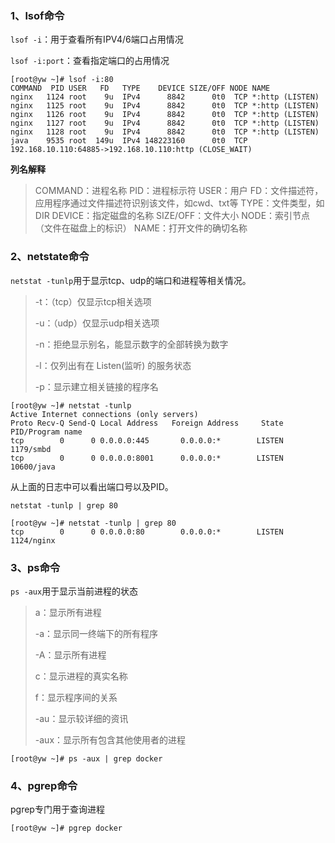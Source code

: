 ### 1、lsof命令

`lsof -i`：用于查看所有IPV4/6端口占用情况

`lsof -i:port`：查看指定端口的占用情况

```shell
[root@yw ~]# lsof -i:80
COMMAND  PID USER   FD   TYPE    DEVICE SIZE/OFF NODE NAME
nginx   1124 root    9u  IPv4      8842      0t0  TCP *:http (LISTEN)
nginx   1125 root    9u  IPv4      8842      0t0  TCP *:http (LISTEN)
nginx   1126 root    9u  IPv4      8842      0t0  TCP *:http (LISTEN)
nginx   1127 root    9u  IPv4      8842      0t0  TCP *:http (LISTEN)
nginx   1128 root    9u  IPv4      8842      0t0  TCP *:http (LISTEN)
java    9535 root  149u  IPv4 148223160      0t0  TCP 192.168.10.110:64885->192.168.10.110:http (CLOSE_WAIT)
```

**列名解释**

>  COMMAND：进程名称
>  PID：进程标示符
>  USER：用户
>  FD：文件描述符，应用程序通过文件描述符识别该文件，如cwd、txt等
>  TYPE：文件类型，如DIR
>  DEVICE：指定磁盘的名称
>  SIZE/OFF：文件大小
>  NODE：索引节点（文件在磁盘上的标识）
>  NAME：打开文件的确切名称

### 2、netstate命令

`netstat -tunlp`用于显示tcp、udp的端口和进程等相关情况。

> -t：（tcp）仅显示tcp相关选项
>
> -u：（udp）仅显示udp相关选项
>
> -n：拒绝显示别名，能显示数字的全部转换为数字
>
> -l：仅列出有在 Listen(监听) 的服务状态
>
> -p：显示建立相关链接的程序名

```shell
[root@yw ~]# netstat -tunlp
Active Internet connections (only servers)
Proto Recv-Q Send-Q Local Address   Foreign Address     State      PID/Program name   
tcp        0      0 0.0.0.0:445       0.0.0.0:*        LISTEN      1179/smbd           
tcp        0      0 0.0.0.0:8001      0.0.0.0:*        LISTEN      10600/java   
```

从上面的日志中可以看出端口号以及PID。

`netstat -tunlp | grep 80`

```shell
[root@yw ~]# netstat -tunlp | grep 80      
tcp        0      0 0.0.0.0:80        0.0.0.0:*        LISTEN      1124/nginx          
```

### 3、ps命令

`ps -aux`用于显示当前进程的状态

> a：显示所有进程
>
> -a：显示同一终端下的所有程序
>
> -A：显示所有进程
>
> c：显示进程的真实名称
>
> f：显示程序间的关系
>
> -au：显示较详细的资讯
>
> -aux：显示所有包含其他使用者的进程

```shell
[root@yw ~]# ps -aux | grep docker
```

### 4、pgrep命令

pgrep专门用于查询进程

```shell
[root@yw ~]# pgrep docker
```

